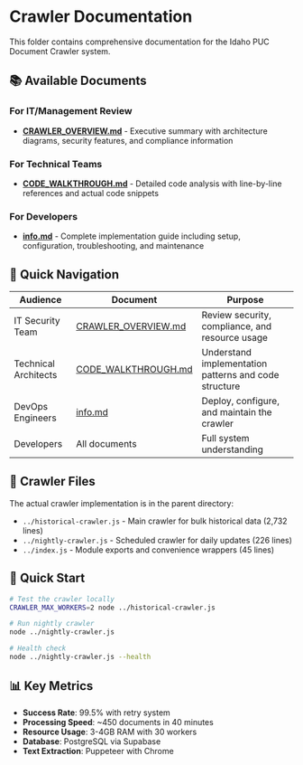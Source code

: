 # Crawler Documentation

This folder contains comprehensive documentation for the Idaho PUC Document Crawler system.

## 📚 Available Documents

### For IT/Management Review
- **[CRAWLER_OVERVIEW.md](./CRAWLER_OVERVIEW.md)** - Executive summary with architecture diagrams, security features, and compliance information

### For Technical Teams  
- **[CODE_WALKTHROUGH.md](./CODE_WALKTHROUGH.md)** - Detailed code analysis with line-by-line references and actual code snippets

### For Developers
- **[info.md](./info.md)** - Complete implementation guide including setup, configuration, troubleshooting, and maintenance

## 🎯 Quick Navigation

| Audience | Document | Purpose |
|----------|----------|---------|
| IT Security Team | [CRAWLER_OVERVIEW.md](./CRAWLER_OVERVIEW.md) | Review security, compliance, and resource usage |
| Technical Architects | [CODE_WALKTHROUGH.md](./CODE_WALKTHROUGH.md) | Understand implementation patterns and code structure |
| DevOps Engineers | [info.md](./info.md) | Deploy, configure, and maintain the crawler |
| Developers | All documents | Full system understanding |

## 📁 Crawler Files

The actual crawler implementation is in the parent directory:
- `../historical-crawler.js` - Main crawler for bulk historical data (2,732 lines)
- `../nightly-crawler.js` - Scheduled crawler for daily updates (226 lines)  
- `../index.js` - Module exports and convenience wrappers (45 lines)

## 🚀 Quick Start

```bash
# Test the crawler locally
CRAWLER_MAX_WORKERS=2 node ../historical-crawler.js

# Run nightly crawler
node ../nightly-crawler.js

# Health check
node ../nightly-crawler.js --health
```

## 📊 Key Metrics

- **Success Rate**: 99.5% with retry system
- **Processing Speed**: ~450 documents in 40 minutes
- **Resource Usage**: 3-4GB RAM with 30 workers
- **Database**: PostgreSQL via Supabase
- **Text Extraction**: Puppeteer with Chrome